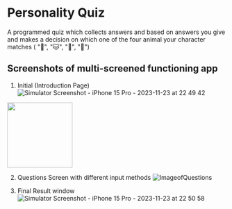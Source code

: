 # Personality Quiz
A programmed quiz which collects answers and based on answers you give and makes a decision on which one of the four animal your character matches ( "🐶",  "🐱", "🐰", "🐢")


## Screenshots of multi-screened functioning app

1) Initial (Introduction Page)
![Simulator Screenshot - iPhone 15 Pro - 2023-11-23 at 22 49 42](https://github.com/fev1n/personality-quiz/assets/132969492/056c8229-d57c-42f5-9624-6dd6a1c4cd84)
<img src="https://github.com/fev1n/personality-quiz/assets/132969492/056c8229-d57c-42f5-9624-6dd6a1c4cd84" width="150">

2) Questions Screen with different input methods
![ImageofQuestions](https://github.com/fev1n/personality-quiz/assets/132969492/3fb6ccb1-9042-475e-9c6b-d683d99d34b5)

3) Final Result window
![Simulator Screenshot - iPhone 15 Pro - 2023-11-23 at 22 50 58](https://github.com/fev1n/personality-quiz/assets/132969492/7a24585c-2d4f-4524-be7b-82bf90715969)



